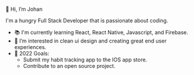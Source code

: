 👋 Hi, I’m Johan
 
 I'm a hungry Full Stack Developer that is passionate about coding.
- 📚 I'm currently learning React, React Native, Javascript, and Firebase.
- 👀 I’m interested in clean ui design and creating great end user experiences.
- 🌱 2022 Goals:
  - Submit my habit tracking app to the IOS app store.
  - Contribute to an open source project.


<!---
theinventor27/theinventor27 is a ✨ special ✨ repository because its `README.md` (this file) appears on your GitHub profile.
You can click the Preview link to take a look at your changes.
--->
